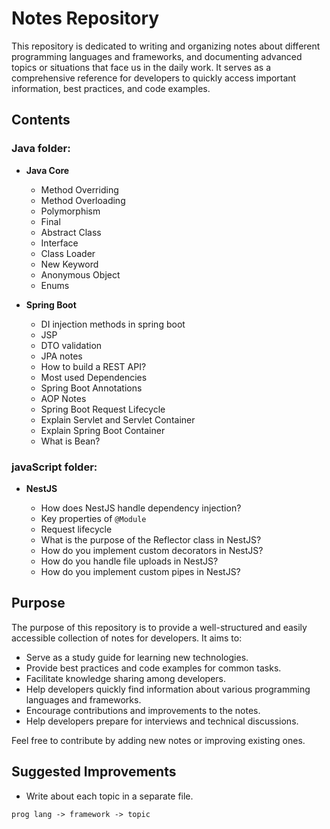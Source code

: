 # Notes Repository

This repository is dedicated to writing and organizing notes about different programming languages and frameworks, and documenting advanced topics or situations that face us in the daily work.
It serves as a comprehensive reference for developers to quickly access important information, best practices, and code examples.

## Contents

### Java folder:

- **Java Core**

  - Method Overriding
  - Method Overloading
  - Polymorphism
  - Final
  - Abstract Class
  - Interface
  - Class Loader
  - New Keyword
  - Anonymous Object
  - Enums

- **Spring Boot**

  - DI injection methods in spring boot
  - JSP
  - DTO validation
  - JPA notes
  - How to build a REST API?
  - Most used Dependencies
  - Spring Boot Annotations
  - AOP Notes
  - Spring Boot Request Lifecycle
  - Explain Servlet and Servlet Container
  - Explain Spring Boot Container
  - What is Bean?

### javaScript folder:

- **NestJS**

  - How does NestJS handle dependency injection?
  - Key properties of `@Module`
  - Request lifecycle
  - What is the purpose of the Reflector class in NestJS?
  - How do you implement custom decorators in NestJS?
  - How do you handle file uploads in NestJS?
  - How do you implement custom pipes in NestJS?

## Purpose

The purpose of this repository is to provide a well-structured and easily accessible collection of notes for developers. It aims to:

- Serve as a study guide for learning new technologies.
- Provide best practices and code examples for common tasks.
- Facilitate knowledge sharing among developers.
- Help developers quickly find information about various programming languages and frameworks.
- Encourage contributions and improvements to the notes.
- Help developers prepare for interviews and technical discussions.

Feel free to contribute by adding new notes or improving existing ones.

## Suggested Improvements

- Write about each topic in a separate file.

```
prog lang -> framework -> topic
```
